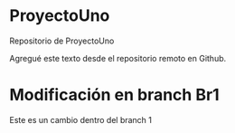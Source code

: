 # ProyectoUno
Repositorio de ProyectoUno

Agregué este texto desde el repositorio remoto en Github.

# Modificación en branch Br1
Este es un cambio dentro del branch 1

